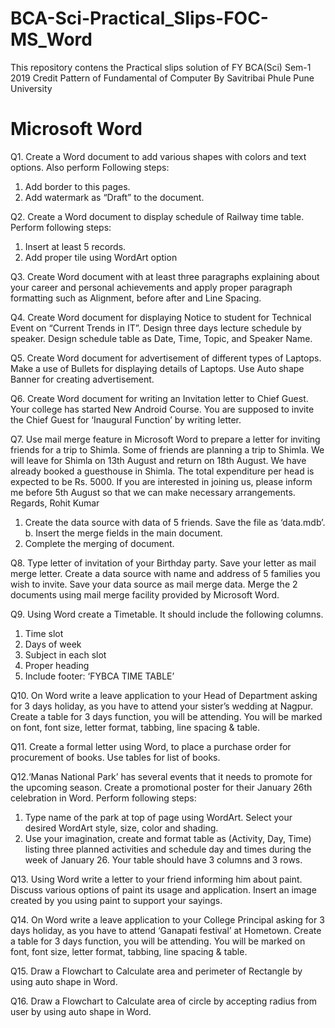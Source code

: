 # BCA-Sci-Practical_Slips-FOC-MS_Word

This repository contens the Practical slips solution of FY BCA(Sci) Sem-1 2019 Credit Pattern of Fundamental of Computer By Savitribai Phule Pune University

# Microsoft Word

Q1. Create a Word document to add various shapes with colors and text options. Also perform Following steps:
1) Add border to this pages.
2) Add watermark as “Draft” to the document.

Q2. Create a Word document to display schedule of Railway time table. Perform following steps:
1) Insert at least 5 records.
2) Add proper tile using WordArt option

Q3. Create Word document with at least three paragraphs explaining about your career and personal achievements and apply proper paragraph formatting such as Alignment, before after and Line Spacing.

Q4. Create Word document for displaying Notice to student for Technical Event on “Current Trends in IT”. Design three days lecture schedule by speaker. Design schedule table as Date, Time, Topic, and Speaker Name.

Q5. Create Word document for advertisement of different types of Laptops. Make a use of Bullets for displaying details of Laptops. Use Auto shape Banner for creating advertisement.

Q6. Create Word document for writing an Invitation letter to Chief Guest. Your college has started New Android Course. You are supposed to invite the Chief Guest for ‘Inaugural Function’ by writing letter.

Q7. Use mail merge feature in Microsoft Word to prepare a letter for inviting friends for a trip to Shimla. Some of friends are planning a trip to Shimla. We will leave for Shimla on 13th August and return on 18th August. We have already booked a guesthouse in Shimla. The total expenditure per head is expected to be Rs. 5000. If you are interested in joining us, please inform me before 5th August so that we can make necessary arrangements.
Regards, Rohit Kumar
1) Create the data source with data of 5 friends. Save the file as ‘data.mdb’. b. Insert the merge fields in the main document.
2) Complete the merging of document.

Q8. Type letter of invitation of your Birthday party. Save your letter as mail merge letter. Create a data source with name and address of 5 families you wish to invite. Save your data source as mail merge data. Merge the 2 documents using mail merge facility provided by Microsoft Word.

Q9. Using Word create a Timetable. It should include the following columns. 
1) Time slot 
2) Days of week 
3) Subject in each slot 
4) Proper heading 
5) Include footer: ‘FYBCA TIME TABLE’

Q10. On Word write a leave application to your Head of Department asking for 3 days holiday, as you have to attend your sister’s wedding at Nagpur. Create a table for 3 days function, you will be attending. You will be marked on font, font size, letter format, tabbing, line spacing & table.

Q11. Create a formal letter using Word, to place a purchase order for procurement of books. Use tables for list of books.

Q12.‘Manas National Park’ has several events that it needs to promote for the upcoming season. Create a promotional poster for their January 26th celebration in Word. Perform following steps:
1) Type name of the park at top of page using WordArt. Select your desired WordArt style, size, color and shading.
2) Use your imagination, create and format table as (Activity, Day, Time) listing three planned activities and schedule day and times during the week of January 26. Your table should have 3 columns and 3 rows.

Q13. Using Word write a letter to your friend informing him about paint. Discuss various options of paint its usage and application. Insert an image created by you using paint to support your sayings.

Q14. On Word write a leave application to your College Principal asking for 3 days holiday, as you have to attend ‘Ganapati festival’ at Hometown. Create a table for 3 days function, you will be attending. You will be marked on font, font size, letter format, tabbing, line spacing & table.

Q15. Draw a Flowchart to Calculate area and perimeter of Rectangle by using auto shape in Word.

Q16. Draw a Flowchart to Calculate area of circle by accepting radius from user by using auto shape in Word.
